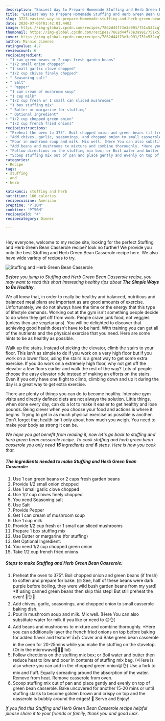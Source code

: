 ```yaml
---
description: "Easiest Way to Prepare Homemade Stuffing and Herb Green Bean Casserole"
title: "Easiest Way to Prepare Homemade Stuffing and Herb Green Bean Casserole"
slug: 3723-easiest-way-to-prepare-homemade-stuffing-and-herb-green-bean-casserole
date: 2020-07-05T01:42:01.440Z
image: https://img-global.cpcdn.com/recipes/7862d44f73e3a991/751x532cq70/stuffing-and-herb-green-bean-casserole-recipe-main-photo.jpg
thumbnail: https://img-global.cpcdn.com/recipes/7862d44f73e3a991/751x532cq70/stuffing-and-herb-green-bean-casserole-recipe-main-photo.jpg
cover: https://img-global.cpcdn.com/recipes/7862d44f73e3a991/751x532cq70/stuffing-and-herb-green-bean-casserole-recipe-main-photo.jpg
author: Minnie Jimenez
ratingvalue: 4.7
reviewcount: 6
recipeingredient:
- "1 can green beans or 2 cups fresh garden beans"
- "1/2 small onion chopped"
- "1 small garlic clove chopped"
- "1/2 cup chives finely chopped"
- " Seasoning salt"
- " Salt"
- " Pepper"
- "1 can cream of mushroom soup"
- "1 cup milk"
- "1/2 cup fresh or 1 small can sliced mushrooms"
- "1 box stuffing mix"
- " Butter or margarine for stuffing"
- " Optional Ingredient"
- "1/2 cup chopped green onion"
- "1/2 cup french fried onions"
recipeinstructions:
- "Preheat the oven to 375°. Boil chopped onion and green beans (if fresh) to soften and prepare for bake. (🙄 See, half of these beans were dark purple before boiling, they were wild bush garden beans from my yard) *If using canned green beans then skip this step! But still preheat the oven! 🤣👌😉"
- "Add chives, garlic, seasonings, and chopped onion to small casserole baking dish."
- "Pour in mushroom soup and milk. Mix well. (Here You can also substitute water for milk if you like or need to 😉👌)"
- "Add beans and mushrooms to mixture and combine thoroughly. *Here you can additionally layer the french fried onions on top before baking for added flavor and texture! 👍👍 Cover and Bake green bean casserole in the oven for 20-25mins while you make the stuffing on the stovetop. (Or in the microwave🤦🏻‍♀️ lol)"
- "Follow directions on the stuffing mix box; or Boil water and butter then reduce heat to low and pour in contents of stuffing mix bag. (*Here is also where you can add in the chopped green onion😉👌) Use a fork to mix and fluff. Equally spreading around the absorption of the water. Remove from heat. Remove casserole from oven."
- "Scoop stuffing mix out of pan and place gently and evenly on top of green bean casserole. Bake uncovered for another 15-20 mins or until stuffing starts to become golden brown and crispy on top and the casserole is bubbly around the edges! 👏 Serve and Enjoy!"
categories:
- Recipe
tags:
- stuffing
- and
- herb

katakunci: stuffing and herb 
nutrition: 160 calories
recipecuisine: American
preptime: "PT10M"
cooktime: "PT56M"
recipeyield: "4"
recipecategory: Dinner

---
```

<br>
Hey everyone, welcome to my recipe site, looking for the perfect Stuffing and Herb Green Bean Casserole recipe? look no further! We provide you only the best Stuffing and Herb Green Bean Casserole recipe here. We also have wide variety of recipes to try.
<br>


![Stuffing and Herb Green Bean Casserole](https://img-global.cpcdn.com/recipes/7862d44f73e3a991/751x532cq70/stuffing-and-herb-green-bean-casserole-recipe-main-photo.jpg)

<i>Before you jump to Stuffing and Herb Green Bean Casserole recipe, you may want to read this short interesting healthy tips about <strong>The Simple Ways to Be Healthy</strong>.</i>

We all know that, in order to really be healthy and balanced, nutritious and balanced meal plans are important as are good amounts of exercise. Unfortunately, we do not always have the time or the energy that this type of lifestyle demands. Working out at the gym isn't something people decide to do when they get off from work. People crave junk food, not veggies (unless they are vegetarians). You will be delighted to discover that achieving good health doesn't have to be hard. With training you can get all of the nutrients and the physical exercise that you need. Here are some hints to be as healthy as possible.

Walk up the stairs. Instead of picking the elevator, climb the stairs to your floor. This isn't as simple to do if you work on a very high floor but if you work on a lower floor, using the stairs is a great way to get some extra exercise. If you do work on a extremely high floor, why not get off the elevator a few floors earlier and walk the rest of the way? Lots of people choose the easy elevator ride instead of making an efforts on the stairs. Even if you only have one flight to climb, climbing down and up it during the day is a great way to get extra exercise. 

There are plenty of things you can do to become healthy. Intensive gym visits and directly defined diets are not always the solution. Little things, when done every day, can do a lot to make it easier to get healthy and lose pounds. Being clever when you choose your food and actions is where it begins. Trying to get in as much physical exercise as possible is another. Don't forget that health isn't only about how much you weigh. You need to make your body as strong it can be. 


<i>We hope you got benefit from reading it, now let's go back to stuffing and herb green bean casserole recipe. To cook stuffing and herb green bean casserole you only need <strong>15</strong> ingredients and <strong>6</strong> steps. Here is how you cook that.
</i>

##### The ingredients needed to make Stuffing and Herb Green Bean Casserole:

1. Use 1 can green beans or 2 cups fresh garden beans
1. Provide 1/2 small onion chopped
1. Use 1 small garlic clove chopped
1. Use 1/2 cup chives finely chopped
1. You need  Seasoning salt
1. Use  Salt
1. Provide  Pepper
1. Get 1 can cream of mushroom soup
1. Use 1 cup milk
1. Provide 1/2 cup fresh or 1 small can sliced mushrooms
1. Prepare 1 box stuffing mix
1. Use  Butter or margarine (for stuffing)
1. Get  Optional Ingredient:
1. You need 1/2 cup chopped green onion
1. Take 1/2 cup french fried onions


##### Steps to make Stuffing and Herb Green Bean Casserole:

1. Preheat the oven to 375°. Boil chopped onion and green beans (if fresh) to soften and prepare for bake. (🙄 See, half of these beans were dark purple before boiling, they were wild bush garden beans from my yard) *If using canned green beans then skip this step! But still preheat the oven! 🤣👌😉
1. Add chives, garlic, seasonings, and chopped onion to small casserole baking dish.
1. Pour in mushroom soup and milk. Mix well. (Here You can also substitute water for milk if you like or need to 😉👌)
1. Add beans and mushrooms to mixture and combine thoroughly. *Here you can additionally layer the french fried onions on top before baking for added flavor and texture! 👍👍 Cover and Bake green bean casserole in the oven for 20-25mins while you make the stuffing on the stovetop. (Or in the microwave🤦🏻‍♀️ lol)
1. Follow directions on the stuffing mix box; or Boil water and butter then reduce heat to low and pour in contents of stuffing mix bag. (*Here is also where you can add in the chopped green onion😉👌) Use a fork to mix and fluff. Equally spreading around the absorption of the water. Remove from heat. Remove casserole from oven.
1. Scoop stuffing mix out of pan and place gently and evenly on top of green bean casserole. Bake uncovered for another 15-20 mins or until stuffing starts to become golden brown and crispy on top and the casserole is bubbly around the edges! 👏 Serve and Enjoy!


<i>If you find this Stuffing and Herb Green Bean Casserole recipe helpful please share it to your friends or family, thank you and good luck.</i>

